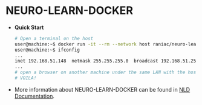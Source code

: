 # NEURO-LEARN-DOCKER

- **Quick Start**

  ```bash
  # Open a terminal on the host
  user@machine:~$ docker run -it --rm --network host raniac/neuro-learn-docker:dev
  user@machine:~$ ifconfig
  ...
  inet 192.168.51.148  netmask 255.255.255.0  broadcast 192.168.51.255
  ...
  # open a browser on another machine under the same LAN with the host and type the address '192.168.51.148'.
  # VOILA!
  ```

- More information about NEURO-LEARN-DOCKER can be found in [NLD Documentation](https://github.com/Raniac/NEURO-LEARN-DOCKER/wiki).
